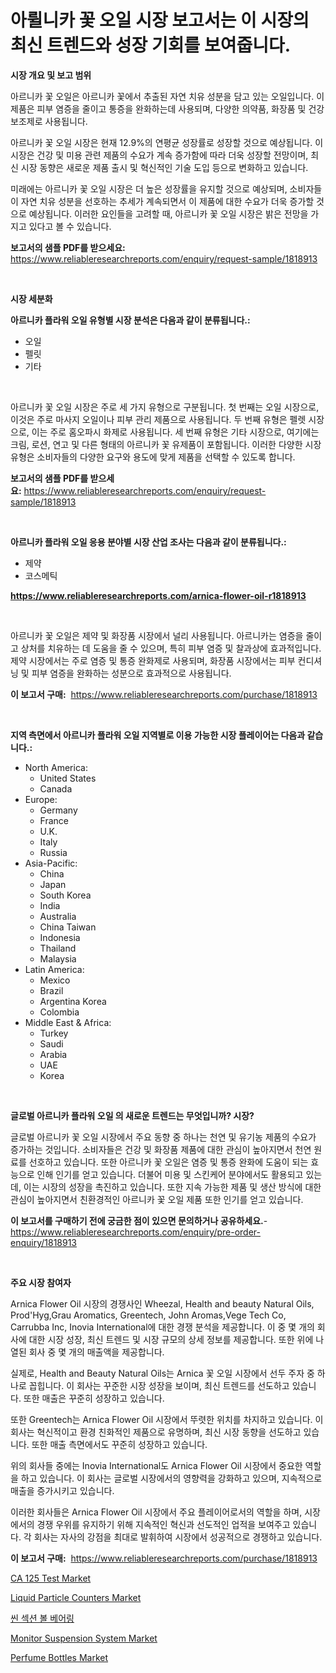 <p><h1>아륄니카 꽃 오일 시장 보고서는 이 시장의 최신 트렌드와 성장 기회를 보여줍니다.</h1></p><p><strong>시장 개요 및 보고 범위</strong></p>
<p><p>아르니카 꽃 오일은 아르니카 꽃에서 추출된 자연 치유 성분을 담고 있는 오일입니다. 이 제품은 피부 염증을 줄이고 통증을 완화하는데 사용되며, 다양한 의약품, 화장품 및 건강 보조제로 사용됩니다. </p><p>아르니카 꽃 오일 시장은 현재 12.9%의 연평균 성장률로 성장할 것으로 예상됩니다. 이 시장은 건강 및 미용 관련 제품의 수요가 계속 증가함에 따라 더욱 성장할 전망이며, 최신 시장 동향은 새로운 제품 출시 및 혁신적인 기술 도입 등으로 변화하고 있습니다.</p><p>미래에는 아르니카 꽃 오일 시장은 더 높은 성장률을 유지할 것으로 예상되며, 소비자들이 자연 치유 성분을 선호하는 추세가 계속되면서 이 제품에 대한 수요가 더욱 증가할 것으로 예상됩니다. 이러한 요인들을 고려할 때, 아르니카 꽃 오일 시장은 밝은 전망을 가지고 있다고 볼 수 있습니다.</p></p>
<p><strong>보고서의 샘플 PDF를 받으세요:</strong> <a href="https://www.reliableresearchreports.com/enquiry/request-sample/1818913">https://www.reliableresearchreports.com/enquiry/request-sample/1818913</a></p>
<p>&nbsp;</p>
<p><strong>시장 세분화</strong></p>
<p><strong>아르니카 플라워 오일 유형별 시장 분석은 다음과 같이 분류됩니다.:</strong></p>
<p><ul><li>오일</li><li>펠릿</li><li>기타</li></ul></p>
<p>&nbsp;</p>
<p><p>아르니카 꽃 오일 시장은 주로 세 가지 유형으로 구분됩니다. 첫 번째는 오일 시장으로, 이것은 주로 마사지 오일이나 피부 관리 제품으로 사용됩니다. 두 번째 유형은 펠렛 시장으로, 이는 주로 홈오파시 화제로 사용됩니다. 세 번째 유형은 기타 시장으로, 여기에는 크림, 로션, 연고 및 다른 형태의 아르니카 꽃 유제품이 포함됩니다. 이러한 다양한 시장 유형은 소비자들의 다양한 요구와 용도에 맞게 제품을 선택할 수 있도록 합니다.</p></p>
<p><strong>보고서의 샘플 PDF를 받으세요:</strong>&nbsp;<a href="https://www.reliableresearchreports.com/enquiry/request-sample/1818913">https://www.reliableresearchreports.com/enquiry/request-sample/1818913</a></p>
<p>&nbsp;</p>
<p><strong> 아르니카 플라워 오일 응용 분야별 시장 산업 조사는 다음과 같이 분류됩니다.:</strong></p>
<p><ul><li>제약</li><li>코스메틱</li></ul></p>
<p><strong><a href="https://www.reliableresearchreports.com/arnica-flower-oil-r1818913">https://www.reliableresearchreports.com/arnica-flower-oil-r1818913</a></strong></p>
<p>&nbsp;</p>
<p><p>아르니카 꽃 오일은 제약 및 화장품 시장에서 널리 사용됩니다. 아르니카는 염증을 줄이고 상처를 치유하는 데 도움을 줄 수 있으며, 특히 피부 염증 및 찰과상에 효과적입니다. 제약 시장에서는 주로 염증 및 통증 완화제로 사용되며, 화장품 시장에서는 피부 컨디셔닝 및 피부 염증을 완화하는 성분으로 효과적으로 사용됩니다.</p></p>
<p><strong>이 보고서 구매:</strong>&nbsp; <a href="https://www.reliableresearchreports.com/purchase/1818913">https://www.reliableresearchreports.com/purchase/1818913</a></p>
<p>&nbsp;</p>
<p><strong>지역 측면에서 아르니카 플라워 오일 지역별로 이용 가능한 시장 플레이어는 다음과 같습니다.:</strong></p>
<p><ul>
    <li>
        North America:
        <ul>
            <li>United States</li>
            <li>Canada</li>
        </ul>
    </li>
    <li>
        Europe:
        <ul>
            <li>Germany</li>
            <li>France</li>
            <li>U.K.</li>
            <li>Italy</li>
            <li>Russia</li>
        </ul>
    </li>
    <li>
        Asia-Pacific:
        <ul>
            <li>China</li>
            <li>Japan</li>
            <li>South Korea</li>
            <li>India</li>
            <li>Australia</li>
            <li>China Taiwan</li>
            <li>Indonesia</li>
            <li>Thailand</li>
            <li>Malaysia</li>
        </ul>
    </li>
    <li>
        Latin America:
        <ul>
            <li>Mexico</li>
            <li>Brazil</li>
            <li>Argentina Korea</li>
            <li>Colombia</li>
        </ul>
    </li>
    <li>
        Middle East & Africa:
        <ul>
            <li>Turkey</li>
            <li>Saudi</li>
            <li>Arabia</li>
            <li>UAE</li>
            <li>Korea</li>
        </ul>
    </li>
    </ul></p>
<p>&nbsp;</p>
<p><strong>글로벌 아르니카 플라워 오일 의 새로운 트렌드는 무엇입니까? 시장?</strong></p>
<p><p>글로벌 아르니카 꽃 오일 시장에서 주요 동향 중 하나는 천연 및 유기농 제품의 수요가 증가하는 것입니다. 소비자들은 건강 및 화장품 제품에 대한 관심이 높아지면서 천연 원료를 선호하고 있습니다. 또한 아르니카 꽃 오일은 염증 및 통증 완화에 도움이 되는 효능으로 인해 인기를 얻고 있습니다. 더불어 미용 및 스킨케어 분야에서도 활용되고 있는데, 이는 시장의 성장을 촉진하고 있습니다. 또한 지속 가능한 제품 및 생산 방식에 대한 관심이 높아지면서 친환경적인 아르니카 꽃 오일 제품 또한 인기를 얻고 있습니다.</p></p>
<p><strong>이 보고서를 구매하기 전에 궁금한 점이 있으면 문의하거나 공유하세요.</strong>- <a href="https://www.reliableresearchreports.com/enquiry/pre-order-enquiry/1818913">https://www.reliableresearchreports.com/enquiry/pre-order-enquiry/1818913</a></p>
<p>&nbsp;</p>
<p><strong>주요 시장 참여자</strong></p>
<p><p>Arnica Flower Oil 시장의 경쟁사인 Wheezal, Health and beauty Natural Oils, Prod'Hyg,Grau Aromatics, Greentech, John Aromas,Vege Tech Co, Carrubba Inc, Inovia International에 대한 경쟁 분석을 제공합니다. 이 중 몇 개의 회사에 대한 시장 성장, 최신 트렌드 및 시장 규모의 상세 정보를 제공합니다. 또한 위에 나열된 회사 중 몇 개의 매출액을 제공합니다.</p><p>실제로, Health and Beauty Natural Oils는 Arnica 꽃 오일 시장에서 선두 주자 중 하나로 꼽힙니다. 이 회사는 꾸준한 시장 성장을 보이며, 최신 트렌드를 선도하고 있습니다. 또한 매출은 꾸준히 성장하고 있습니다.</p><p>또한 Greentech는 Arnica Flower Oil 시장에서 뚜렷한 위치를 차지하고 있습니다. 이 회사는 혁신적이고 환경 친화적인 제품으로 유명하며, 최신 시장 동향을 선도하고 있습니다. 또한 매출 측면에서도 꾸준히 성장하고 있습니다.</p><p>위의 회사들 중에는 Inovia International도 Arnica Flower Oil 시장에서 중요한 역할을 하고 있습니다. 이 회사는 글로벌 시장에서의 영향력을 강화하고 있으며, 지속적으로 매출을 증가시키고 있습니다.</p><p>이러한 회사들은 Arnica Flower Oil 시장에서 주요 플레이어로서의 역할을 하며, 시장에서의 경쟁 우위를 유지하기 위해 지속적인 혁신과 선도적인 업적을 보여주고 있습니다. 각 회사는 자사의 강점을 최대로 발휘하여 시장에서 성공적으로 경쟁하고 있습니다.</p></p>
<p><strong>이 보고서 구매:</strong>&nbsp;&nbsp;<a href="https://www.reliableresearchreports.com/purchase/1818913">https://www.reliableresearchreports.com/purchase/1818913</a></p>
<p><p><a href="https://automatic-knee-4c7.notion.site/CA-125-Test-Market-The-Key-To-Successful-Business-Strategy-Forecast-Till-2031-b3befa36feff48b98faf71108a6246ab">CA 125 Test Market</a></p><p><a href="https://view.publitas.com/reportprime-1/liquid-particle-counters-market-comprehensive-assessment-by-type-application-and-geography/">Liquid Particle Counters Market</a></p><p><a href="https://github.com/nuekbpymrrz5/Market-Research-Report-List-1/blob/main/262389329364.md">씬 섹션 볼 베어링</a></p><p><a href="https://github.com/jerrycopelandthomaswsqd8q/Market-Research-Report-List-2/blob/main/monitor-suspension-system-market.md">Monitor Suspension System Market</a></p><p><a href="https://issuu.com/reportprime-2/docs/perfume-bottles-market-size-2030.pptx">Perfume Bottles Market</a></p></p>